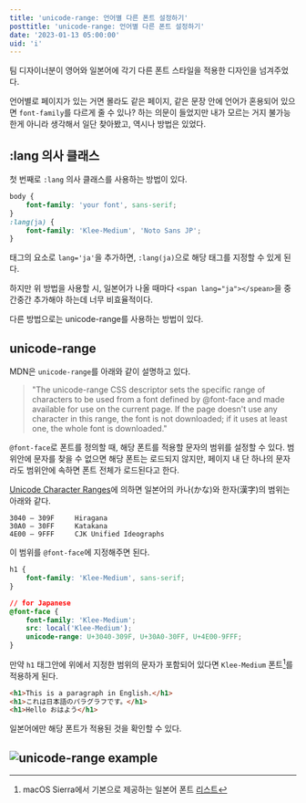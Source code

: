 ```yaml
---
title: 'unicode-range: 언어별 다른 폰트 설정하기'
posttitle: 'unicode-range: 언어별 다른 폰트 설정하기'
date: '2023-01-13 05:00:00'
uid: 'i'
---
```


팀 디자이너분이 영어와 일본어에 각기 다른 폰트 스타일을 적용한 디자인을 넘겨주었다.

언어별로 페이지가 있는 거면 몰라도 같은 페이지, 같은 문장 안에 언어가 혼용되어 있으면 `font-family`를 다르게 줄 수 있나? 하는 의문이 들었지만 내가 모르는 거지 불가능 한게 아니라 생각해서 일단 찾아봤고, 역시나 방법은 있었다.

## :lang 의사 클래스

첫 번째로 `:lang` 의사 클래스를 사용하는 방법이 있다.

```css
body {
    font-family: 'your font', sans-serif;
}
:lang(ja) {
    font-family: 'Klee-Medium', 'Noto Sans JP';
}
```

태그의 요소로 `lang='ja'`을 추가하면, `:lang(ja)`으로 해당 태그를 지정할 수 있게 된다.

하지만 위 방법을 사용할 시, 일본어가 나올 때마다 `<span lang="ja"></spean>`을 중간중간 추가해야 하는데 너무 비효율적이다.

다른 방법으로는 unicode-range를 사용하는 방법이 있다.

## unicode-range

MDN은 `unicode-range`를 아래와 같이 설명하고 있다.

> "The unicode-range CSS descriptor sets the specific range of characters to be used from a font defined by @font-face and made available for use on the current page. If the page doesn't use any character in this range, the font is not downloaded; if it uses at least one, the whole font is downloaded."

`@font-face`로 폰트를 정의할 때, 해당 폰트를 적용할 문자의 범위를 설정할 수 있다. 범위안에 문자를 찾을 수 없으면 해당 폰트는 로드되지 않지만, 페이지 내 단 하나의 문자라도 범위안에 속하면 폰트 전체가 로드된다고 한다.

[Unicode Character Ranges](https://jrgraphix.net/r/Unicode/)에 의하면 일본어의 카나(かな)와 한자(漢字)의 범위는 아래와 같다.

```text
3040 — 309F  	Hiragana
30A0 — 30FF  	Katakana
4E00 — 9FFF  	CJK Unified Ideographs
```

이 범위를 `@font-face`에 지정해주면 된다.

```css
h1 {
    font-family: 'Klee-Medium', sans-serif;
}

// for Japanese
@font-face {
    font-family: 'Klee-Medium';
    src: local('Klee-Medium');
    unicode-range: U+3040-309F, U+30A0-30FF, U+4E00-9FFF;
}
```

만약 `h1` 태그안에 위에서 지정한 범위의 문자가 포함되어 있다면 `Klee-Medium` 폰트[^a]를 적용하게 된다.

```html
<h1>This is a paragraph in English.</h1>
<h1>これは日本語のパラグラフです。</h1>
<h1>Hello おはよう</h1>
```

일본어에만 해당 폰트가 적용된 것을 확인할 수 있다.

## ![unicode-range example](/images/e/unicode-range.webp)

[^a]: macOS Sierra에서 기본으로 제공하는 일본어 폰트 [리스트](https://wakufactory.jp/densho/font/osx_sierra.html)
